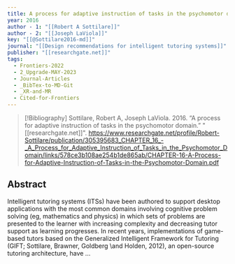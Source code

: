 ```yaml
---
title: A process for adaptive instruction of tasks in the psychomotor domain
year: 2016
author - 1: "[[Robert A Sottilare]]"
author - 2: "[[Joseph LaViola]]"
key: "[[@Sottilare2016-md]]"
journal: "[[Design recommendations for intelligent tutoring systems]]"
publisher: "[[researchgate.net]]"
tags:
  - Frontiers-2022
  - 2_Upgrade-MAY-2023
  - Journal-Articles
  - _BibTex-to-MD-Git
  - _XR-and-MR
  - Cited-for-Frontiers
---
```


> [!Bibliography]
> Sottilare, Robert A, Joseph LaViola. 2016. “A process for adaptive instruction of tasks in the psychomotor domain.” "[[researchgate.net]]". https://www.researchgate.net/profile/Robert-Sottilare/publication/305395683_CHAPTER_16_-_A_Process_for_Adaptive_Instruction_of_Tasks_in_the_Psychomotor_Domain/links/578ce3b108ae254b1de865ab/CHAPTER-16-A-Process-for-Adaptive-Instruction-of-Tasks-in-the-Psychomotor-Domain.pdf

## Abstract
Intelligent tutoring systems (ITSs) have been authored to support desktop applications with the most common domains involving cognitive problem solving (eg, mathematics and physics) in which sets of problems are presented to the learner with increasing complexity and decreasing tutor support as learning progresses. In recent years, implementations of game-based tutors based on the Generalized Intelligent Framework for Tutoring (GIFT; Sottilare, Brawner, Goldberg \and Holden, 2012), an open-source tutoring architecture, have …
